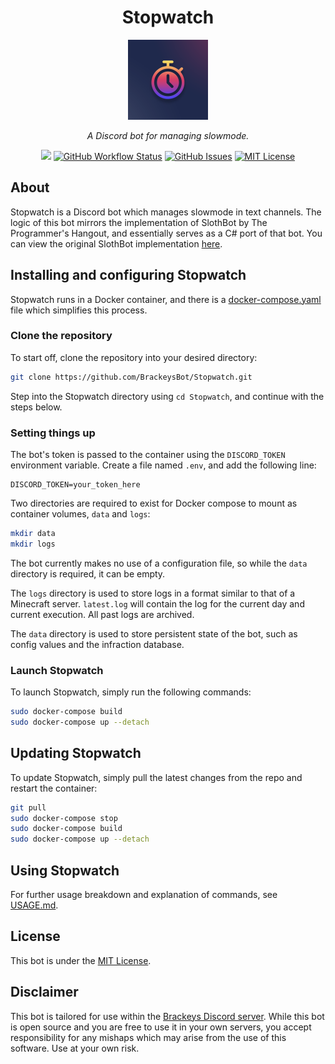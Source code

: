 <h1 align="center">Stopwatch</h1>
<p align="center"><img src="icon.png" width="128"></p>
<p align="center"><i>A Discord bot for managing slowmode.</i></p>
<p align="center">
<a href="https://github.com/BrackeysBot/Stopwatch/releases"><img src="https://img.shields.io/github/v/release/BrackeysBot/Stopwatch?include_prereleases&style=flat-square"></a>
<a href="https://github.com/BrackeysBot/Stopwatch/actions/workflows/dotnet.yml"><img src="https://img.shields.io/github/actions/workflow/status/BrackeysBot/Stopwatch/dotnet.yml?branch=main&style=flat-square" alt="GitHub Workflow Status" title="GitHub Workflow Status"></a>
<a href="https://github.com/BrackeysBot/Stopwatch/issues"><img src="https://img.shields.io/github/issues/BrackeysBot/Stopwatch?style=flat-square" alt="GitHub Issues" title="GitHub Issues"></a>
<a href="https://github.com/BrackeysBot/Stopwatch/blob/main/LICENSE.md"><img src="https://img.shields.io/github/license/BrackeysBot/Stopwatch?style=flat-square" alt="MIT License" title="MIT License"></a>
</p>

## About
Stopwatch is a Discord bot which manages slowmode in text channels. The logic of this bot mirrors the implementation of SlothBot
by The Programmer's Hangout, and essentially serves as a C# port of that bot. You can view the original SlothBot implementation
[here](https://github.com/the-programmers-hangout/slothbot).

## Installing and configuring Stopwatch 
Stopwatch runs in a Docker container, and there is a [docker-compose.yaml](docker-compose.yaml) file which simplifies this process.

### Clone the repository
To start off, clone the repository into your desired directory:
```bash
git clone https://github.com/BrackeysBot/Stopwatch.git
```
Step into the Stopwatch directory using `cd Stopwatch`, and continue with the steps below.

### Setting things up
The bot's token is passed to the container using the `DISCORD_TOKEN` environment variable. Create a file named `.env`, and add the following line:
```
DISCORD_TOKEN=your_token_here
```

Two directories are required to exist for Docker compose to mount as container volumes, `data` and `logs`:
```bash
mkdir data
mkdir logs
```
The bot currently makes no use of a configuration file, so while the `data` directory is required, it can be empty.

The `logs` directory is used to store logs in a format similar to that of a Minecraft server. `latest.log` will contain the log for the current day and current execution. All past logs are archived.

The `data` directory is used to store persistent state of the bot, such as config values and the infraction database.

### Launch Stopwatch
To launch Stopwatch, simply run the following commands:
```bash
sudo docker-compose build
sudo docker-compose up --detach
```

## Updating Stopwatch
To update Stopwatch, simply pull the latest changes from the repo and restart the container:
```bash
git pull
sudo docker-compose stop
sudo docker-compose build
sudo docker-compose up --detach
```

## Using Stopwatch
For further usage breakdown and explanation of commands, see [USAGE.md](USAGE.md).

## License
This bot is under the [MIT License](LICENSE.md).

## Disclaimer
This bot is tailored for use within the [Brackeys Discord server](https://discord.gg/brackeys). While this bot is open source and you are free to use it in your own servers, you accept responsibility for any mishaps which may arise from the use of this software. Use at your own risk.
